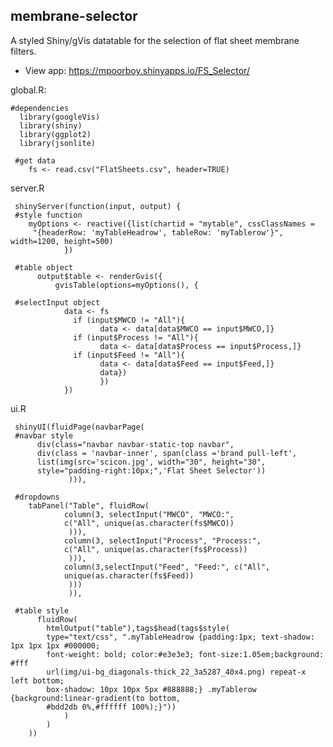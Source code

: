 membrane-selector
------------------

A styled Shiny/gVis datatable for the selection of flat sheet membrane filters.

* View app: https://mpoorboy.shinyapps.io/FS_Selector/

global.R:

    #dependencies
      library(googleVis)
      library(shiny)
      library(ggplot2)
      library(jsonlite)
      
     #get data
        fs <- read.csv("FlatSheets.csv", header=TRUE)

server.R

     shinyServer(function(input, output) {
     #style function
        myOptions <- reactive({list(chartid = "mytable", cssClassNames = 
         "{headerRow: 'myTableHeadrow', tableRow: 'myTablerow'}", width=1200, height=500)
                })
                
     #table object
          output$table <- renderGvis({  
              gvisTable(options=myOptions(), {
              
     #selectInput object
                data <- fs
                  if (input$MWCO != "All"){
                        data <- data[data$MWCO == input$MWCO,]}
                  if (input$Process != "All"){
                        data <- data[data$Process == input$Process,]}
                  if (input$Feed != "All"){
                        data <- data[data$Feed == input$Feed,]}
                        data})
                        })
                })

ui.R

     shinyUI(fluidPage(navbarPage(
     #navbar style
          div(class="navbar navbar-static-top navbar", 
          div(class = 'navbar-inner', span(class ='brand pull-left',
          list(img(src='scicon.jpg', width="30", height="30", 
          style="padding-right:10px;",'Flat Sheet Selector'))
                 ))),
                 
     #dropdowns
        tabPanel("Table", fluidRow(
                column(3, selectInput("MWCO", "MWCO:",
                c("All", unique(as.character(fs$MWCO))
                 ))),
                column(3, selectInput("Process", "Process:",
                c("All", unique(as.character(fs$Process))
                 ))),
                column(3,selectInput("Feed", "Feed:", c("All",
                unique(as.character(fs$Feed))
                 )))
                 )),
                 
     #table style
          fluidRow(
            htmlOutput("table"),tags$head(tags$style(
            type="text/css", ".myTableHeadrow {padding:1px; text-shadow: 1px 1px 1px #000000;
            font-weight: bold; color:#e3e3e3; font-size:1.05em;background: #fff
            url(img/ui-bg_diagonals-thick_22_3a5287_40x4.png) repeat-x left bottom;
            box-shadow: 10px 10px 5px #888888;} .myTablerow {background:linear-gradient(to bottom,
            #bdd2db 0%,#ffffff 100%);}"))
                )
            )
        ))
